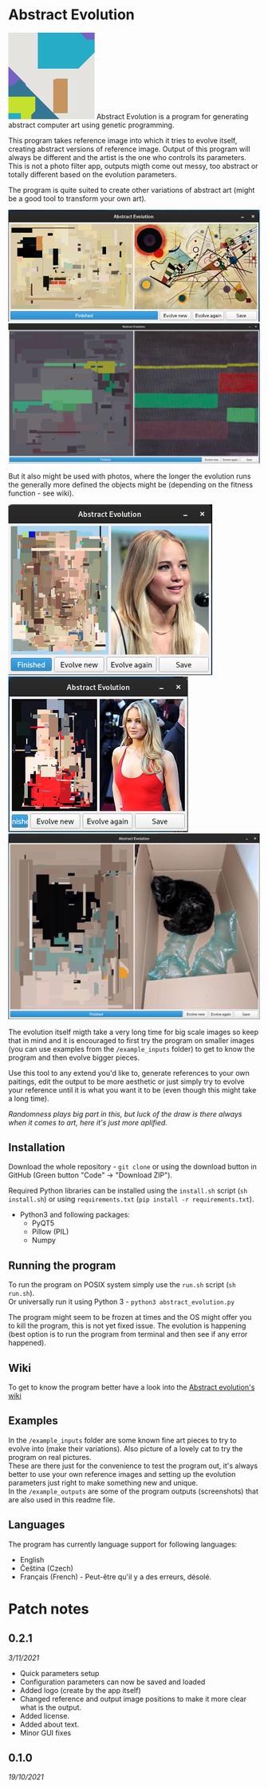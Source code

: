 # Abstract Evolution

![Icon generated by AE](https://github.com/mark-sed/abstract-evolution/blob/master/example_outputs/square_icon.png?raw=true) Abstract Evolution is a program for generating abstract computer art using genetic programming.  

This program takes reference image into which it tries to evolve itself, creating abstract versions of reference image. Output of this program will always be different and the artist is the one who controls its parameters. This is not a photo filter app, outputs migth come out messy, too abstract or totally different based on the evolution parameters.  

The program is quite suited to create other variations of abstract art (might be a good tool to transform your own art).

![Image example 1](https://github.com/mark-sed/abstract-evolution/blob/master/example_outputs/evolved_ae_v0-1-0-kandinsky.png?raw=true)  
![Image example 1](https://github.com/mark-sed/abstract-evolution/blob/master/example_outputs/evolved_ae_v0-1-0.png?raw=true)  

But it also might be used with photos, where the longer the evolution runs the generally more defined the objects might be (depending on the fitness function - see wiki).

![Image example 1](https://github.com/mark-sed/abstract-evolution/blob/master/example_outputs/evolved_ae_v0-1-0-jlaw1.png?raw=true)
![Image example 1](https://github.com/mark-sed/abstract-evolution/blob/master/example_outputs/evolved_ae_v0-1-0-jlaw3.png?raw=true)  
![Image example 1](https://github.com/mark-sed/abstract-evolution/blob/master/example_outputs/evolved_ae_v0-1-0-vilda.png?raw=true)

The evolution itself migth take a very long time for big scale images so keep that in mind and it is encouraged to first try the program on smaller images (you can use examples from the `/example_inputs` folder) to get to know the program and then evolve bigger pieces.  

Use this tool to any extend you'd like to, generate references to your own paitings, edit the output to be more aesthetic or just simply try to evolve your reference until it is what you want it to be (even though this might take a long time).  

_Randomness plays big part in this, but luck of the draw is there always when it comes to art, here it's just more aplified._

## Installation

Download the whole repository - `git clone` or using the download button in GitHub (Green button "Code" -> "Download ZIP"). 

Required Python libraries can be installed using the `install.sh` script (`sh install.sh`) or using `requirements.txt` (`pip install -r requirements.txt`).

* Python3 and following packages:
  * PyQT5
  * Pillow (PIL)
  * Numpy

## Running the program

To run the program on POSIX system simply use the `run.sh` script (`sh run.sh`).  
Or universally run it using Python 3 - `python3 abstract_evolution.py`

The program might seem to be frozen at times and the OS might offer you to kill the program, this is not yet fixed issue. The evolution is happening (best option is to run the program from terminal and then see if any error happened).

## Wiki

To get to know the program better have a look into the [Abstract evolution's wiki](https://github.com/mark-sed/abstract-evolution/wiki)

## Examples

In the `/example_inputs` folder are some known fine art pieces to try to evolve into (make their variations). Also picture of a lovely cat to try the program on real pictures.  
These are there just for the convenience to test the program out, it's always better to use your own reference images and setting up the evolution parameters just right to make something new and unique.  
In the `/example_outputs` are some of the program outputs (screenshots) that are also used in this readme file.

## Languages

The program has currently language support for following languages:
* English
* Čeština (Czech)
* Français (French) - Peut-être qu'il y a des erreurs, désolé.

# Patch notes

## 0.2.1
_3/11/2021_
* Quick parameters setup
* Configuration parameters can now be saved and loaded
* Added logo (create by the app itself)
* Changed reference and output image positions to make it more clear what is the output.
* Added license.
* Added about text.
* Minor GUI fixes

## 0.1.0
_19/10/2021_